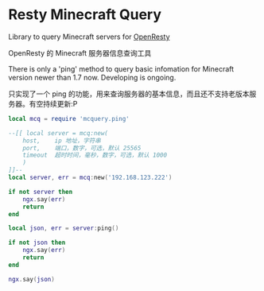 # Resty Minecraft Query
Library to query Minecraft servers for [OpenResty][1]

OpenResty 的 Minecraft 服务器信息查询工具


There is only a 'ping' method to query basic infomation for Minecraft version newer than 1.7 now. Developing is ongoing.

只实现了一个 ping 的功能，用来查询服务器的基本信息，而且还不支持老版本服务器。有空持续更新:P
```lua
local mcq = require 'mcquery.ping'

--[[ local server = mcq:new(
    host,    ip 地址，字符串
    port,    端口，数字，可选，默认 25565
    timeout  超时时间，毫秒，数字，可选，默认 1000
    )
]]--
local server, err = mcq:new('192.168.123.222')

if not server then
    ngx.say(err)
    return
end

local json, err = server:ping()

if not json then
    ngx.say(err)
    return
end

ngx.say(json)
```


  [1]: http://openresty.org/